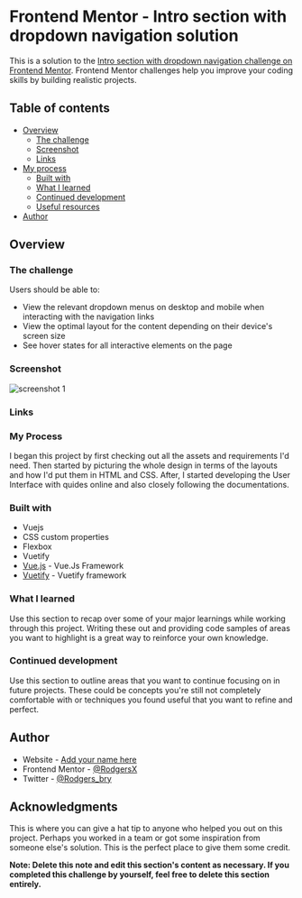 # Frontend Mentor - Intro section with dropdown navigation solution

This is a solution to the [Intro section with dropdown navigation challenge on Frontend Mentor](https://www.frontendmentor.io/challenges/intro-section-with-dropdown-navigation-ryaPetHE5). Frontend Mentor challenges help you improve your coding skills by building realistic projects. 

## Table of contents

- [Overview](#overview)
  - [The challenge](#the-challenge)
  - [Screenshot](#screenshot)
  - [Links](#links)
- [My process](#my-process)
  - [Built with](#built-with)
  - [What I learned](#what-i-learned)
  - [Continued development](#continued-development)
  - [Useful resources](#useful-resources)
- [Author](#author)

## Overview

### The challenge

Users should be able to:

- View the relevant dropdown menus on desktop and mobile when interacting with the navigation links
- View the optimal layout for the content depending on their device's screen size
- See hover states for all interactive elements on the page

### Screenshot

![screenshot 1](./public/screenshot.jpg)

### Links
<!-- 
- Solution URL: [Add solution URL here](https://your-solution-url.com)
- Live Site URL: [Add live site URL here](https://your-live-site-url.com) -->

### My Process
I began this project by first checking out all the assets and requirements I'd need. Then started by picturing the whole design in terms of the layouts and how I'd put them in HTML and CSS. After, I started developing the User Interface with quides online and also closely following the documentations. 

### Built with

- Vuejs
- CSS custom properties
- Flexbox
- Vuetify
- [Vue.js](https://vuejs.org/) - Vue.Js Framework
- [Vuetify](https://vuetifyjs.com/en) - Vuetify framework

### What I learned

Use this section to recap over some of your major learnings while working through this project. Writing these out and providing code samples of areas you want to highlight is a great way to reinforce your own knowledge.

### Continued development

Use this section to outline areas that you want to continue focusing on in future projects. These could be concepts you're still not completely comfortable with or techniques you found useful that you want to refine and perfect.

## Author

- Website - [Add your name here](https://www.your-site.com)
- Frontend Mentor - [@RodgersX](https://www.frontendmentor.io/profile/RodgersX)
- Twitter - [@Rodgers_bry](https://www.twitter.com/rodgers_bry)

## Acknowledgments

This is where you can give a hat tip to anyone who helped you out on this project. Perhaps you worked in a team or got some inspiration from someone else's solution. This is the perfect place to give them some credit.

**Note: Delete this note and edit this section's content as necessary. If you completed this challenge by yourself, feel free to delete this section entirely.**